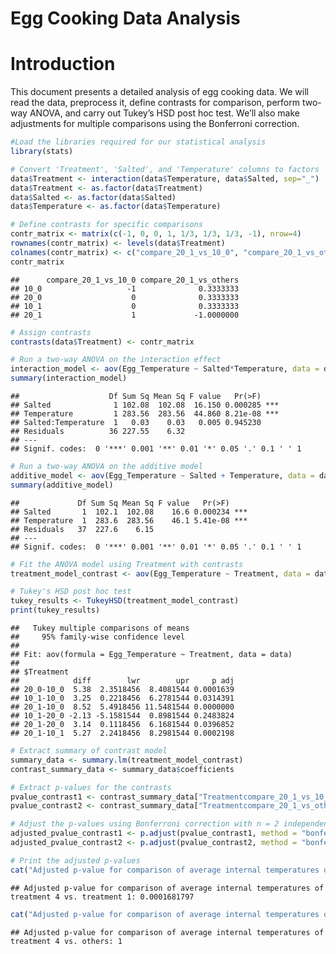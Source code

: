 Egg Cooking Data Analysis
================

# Introduction

This document presents a detailed analysis of egg cooking data. We will
read the data, preprocess it, define contrasts for comparison, perform
two-way ANOVA, and carry out Tukey’s HSD post hoc test. We’ll also make
adjustments for multiple comparisons using the Bonferroni correction.

``` r
#Load the libraries required for our statistical analysis
library(stats)
```

``` r
# Convert 'Treatment', 'Salted', and 'Temperature' columns to factors
data$Treatment <- interaction(data$Temperature, data$Salted, sep="_")
data$Treatment <- as.factor(data$Treatment)
data$Salted <- as.factor(data$Salted)
data$Temperature <- as.factor(data$Temperature)
```

``` r
# Define contrasts for specific comparisons
contr_matrix <- matrix(c(-1, 0, 0, 1, 1/3, 1/3, 1/3, -1), nrow=4)
rownames(contr_matrix) <- levels(data$Treatment)
colnames(contr_matrix) <- c("compare_20_1_vs_10_0", "compare_20_1_vs_others")
contr_matrix
```

    ##      compare_20_1_vs_10_0 compare_20_1_vs_others
    ## 10_0                   -1              0.3333333
    ## 20_0                    0              0.3333333
    ## 10_1                    0              0.3333333
    ## 20_1                    1             -1.0000000

``` r
# Assign contrasts
contrasts(data$Treatment) <- contr_matrix
```

``` r
# Run a two-way ANOVA on the interaction effect
interaction_model <- aov(Egg_Temperature ~ Salted*Temperature, data = data)
summary(interaction_model)
```

    ##                    Df Sum Sq Mean Sq F value   Pr(>F)    
    ## Salted              1 102.08  102.08  16.150 0.000285 ***
    ## Temperature         1 283.56  283.56  44.860 8.21e-08 ***
    ## Salted:Temperature  1   0.03    0.03   0.005 0.945230    
    ## Residuals          36 227.55    6.32                     
    ## ---
    ## Signif. codes:  0 '***' 0.001 '**' 0.01 '*' 0.05 '.' 0.1 ' ' 1

``` r
# Run a two-way ANOVA on the additive model
additive_model <- aov(Egg_Temperature ~ Salted + Temperature, data = data)
summary(additive_model)
```

    ##             Df Sum Sq Mean Sq F value   Pr(>F)    
    ## Salted       1  102.1  102.08    16.6 0.000234 ***
    ## Temperature  1  283.6  283.56    46.1 5.41e-08 ***
    ## Residuals   37  227.6    6.15                     
    ## ---
    ## Signif. codes:  0 '***' 0.001 '**' 0.01 '*' 0.05 '.' 0.1 ' ' 1

``` r
# Fit the ANOVA model using Treatment with contrasts
treatment_model_contrast <- aov(Egg_Temperature ~ Treatment, data = data)
```

``` r
# Tukey's HSD post hoc test 
tukey_results <- TukeyHSD(treatment_model_contrast)
print(tukey_results)
```

    ##   Tukey multiple comparisons of means
    ##     95% family-wise confidence level
    ## 
    ## Fit: aov(formula = Egg_Temperature ~ Treatment, data = data)
    ## 
    ## $Treatment
    ##            diff        lwr        upr     p adj
    ## 20_0-10_0  5.38  2.3518456  8.4081544 0.0001639
    ## 10_1-10_0  3.25  0.2218456  6.2781544 0.0314391
    ## 20_1-10_0  8.52  5.4918456 11.5481544 0.0000000
    ## 10_1-20_0 -2.13 -5.1581544  0.8981544 0.2483824
    ## 20_1-20_0  3.14  0.1118456  6.1681544 0.0396852
    ## 20_1-10_1  5.27  2.2418456  8.2981544 0.0002198

``` r
# Extract summary of contrast model
summary_data <- summary.lm(treatment_model_contrast)
contrast_summary_data <- summary_data$coefficients
```

``` r
# Extract p-values for the contrasts
pvalue_contrast1 <- contrast_summary_data["Treatmentcompare_20_1_vs_10_0", "Pr(>|t|)"]
pvalue_contrast2 <- contrast_summary_data["Treatmentcompare_20_1_vs_others", "Pr(>|t|)"]
```

``` r
# Adjust the p-values using Bonferroni correction with n = 2 independent tests
adjusted_pvalue_contrast1 <- p.adjust(pvalue_contrast1, method = "bonferroni", n = 2)
adjusted_pvalue_contrast2 <- p.adjust(pvalue_contrast2, method = "bonferroni", n = 2)
```

``` r
# Print the adjusted p-values
cat("Adjusted p-value for comparison of average internal temperatures of treatment 4 vs. treatment 1:", adjusted_pvalue_contrast1, "\n")
```

    ## Adjusted p-value for comparison of average internal temperatures of treatment 4 vs. treatment 1: 0.0001681797

``` r
cat("Adjusted p-value for comparison of average internal temperatures of treatment 4 vs. others:", adjusted_pvalue_contrast2, "\n")
```

    ## Adjusted p-value for comparison of average internal temperatures of treatment 4 vs. others: 1
